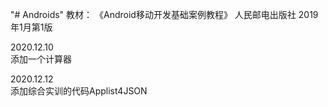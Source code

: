 ﻿"# Androids" 
教材：
《Android移动开发基础案例教程》 
人民邮电出版社 
2019年1月第1版

2020.12.10   
添加一个计算器   

2020.12.12  
添加综合实训的代码Applist4JSON


